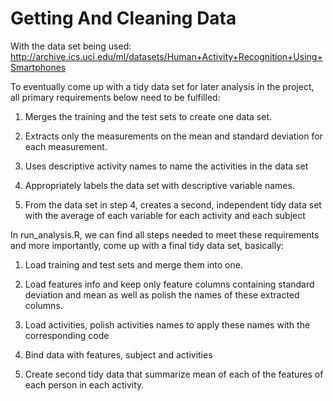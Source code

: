 # Getting And Cleaning Data

With the data set being used: http://archive.ics.uci.edu/ml/datasets/Human+Activity+Recognition+Using+Smartphones

To eventually come up with a tidy data set for later analysis in the project, all primary requirements below need to be fulfilled:

1.	Merges the training and the test sets to create one data set.

2.	Extracts only the measurements on the mean and standard deviation for each measurement.

3.	Uses descriptive activity names to name the activities in the data set

4.	Appropriately labels the data set with descriptive variable names.

5.	From the data set in step 4, creates a second, independent tidy data set with the average of each variable for each activity and each subject

In run_analysis.R, we can find all steps needed to meet these requirements and more importantly, come up with a final tidy data set, basically:

1. Load training and test sets and merge them into one.

2. Load features info and keep only feature columns containing standard deviation and mean as well as polish the names of these extracted columns.

3. Load activities, polish activities names to apply these names with the corresponding code

4. Bind data with features, subject and activities

5. Create second tidy data that summarize mean of each of the features of each person in each activity.

